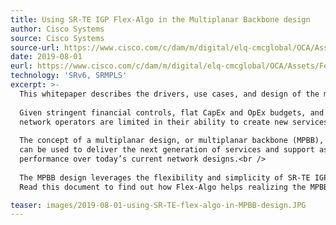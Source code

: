 ```yaml
---
title: Using SR-TE IGP Flex-Algo in the Multiplanar Backbone design
author: Cisco Systems
source: Cisco Systems
source-url: https://www.cisco.com/c/dam/m/digital/elq-cmcglobal/OCA/Assets/Federal/The_Multiplanar_Backbone_MPBB.pdf
date: 2019-08-01
eurl: https://www.cisco.com/c/dam/m/digital/elq-cmcglobal/OCA/Assets/Federal/The_Multiplanar_Backbone_MPBB.pdf
technology: 'SRv6, SRMPLS'
excerpt: >-
  This whitepaper describes the drivers, use cases, and design of the multiplanar backbone.<br />
  
  Given stringent financial controls, flat CapEx and OpEx budgets, and being asked to do more with the same or less, 
  network operators are limited in their ability to create new services and new revenue streams.<br />
  
  The concept of a multiplanar design, or multiplanar backbone (MPBB), which this document introduces, 
  can be used to deliver the next generation of services and support as well as increase reliability and 
  performance over today’s current network designs.<br />
  
  The MPBB design leverages the flexibility and simplicity of SR-TE IGP Flex-Algo. 
  Read this document to find out how Flex-Algo helps realizing the MPBB goals.

teaser: images/2019-08-01-using-SR-TE-flex-algo-in-MPBB-design.JPG
---
```


